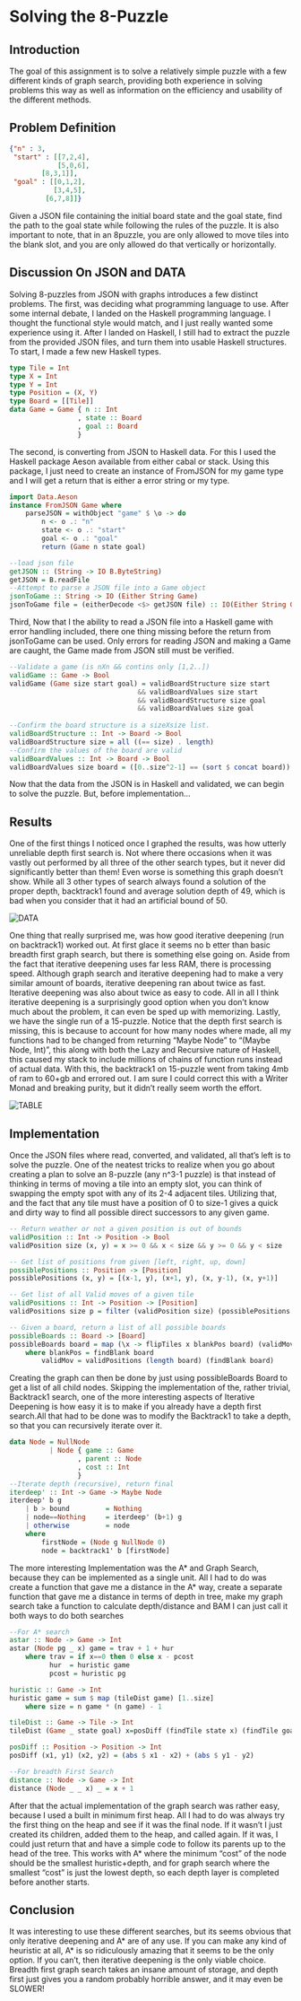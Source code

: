 # Solving the 8-Puzzle

## Introduction
The goal of this assignment is to solve a relatively simple puzzle with a few different kinds of graph search, providing both experience in solving problems this way as well as information on the efficiency and usability of the different methods.

## Problem Definition

```json
{"n" : 3,
 "start" : [[7,2,4],
            [5,0,6],
		[8,3,1]],
 "goal" : [[0,1,2],
           [3,4,5],
	     [6,7,8]]}
```

Given a JSON file containing the initial board state and the goal state, find the path to the goal state while following the rules of the puzzle.
It is also important to note, that in an 8puzzle, you are only allowed to move tiles into the blank slot, and you are only allowed do that vertically or horizontally.

## Discussion On JSON and DATA
Solving 8-puzzles from JSON with graphs introduces a few distinct problems.
The first, was deciding what programming language to use. After some internal debate, I landed on the Haskell programming language. I thought the functional style would match, and I just really wanted some experience using it. After I landed on Haskell, I still had to extract the puzzle from the provided JSON files, and turn them into usable Haskell structures. To start, I made a few new Haskell types.

```Haskell
type Tile = Int
type X = Int
type Y = Int
type Position = (X, Y)
type Board = [[Tile]]
data Game = Game { n :: Int
                 , state :: Board
                 , goal :: Board
                 }
```

The second, is converting from JSON to Haskell data. For this I used the Haskell package Aeson available from either cabal or stack. Using this package, I just need to create an instance of FromJSON for my game type and I will get a return that is either a error string or my type.

```Haskell
import Data.Aeson
instance FromJSON Game where
    parseJSON = withObject "game" $ \o -> do
        n <- o .: "n"
        state <- o .: "start"
        goal <- o .: "goal"
        return (Game n state goal)

--load json file
getJSON :: (String -> IO B.ByteString)
getJSON = B.readFile
--Attempt to parse a JSON file into a Game object
jsonToGame :: String -> IO (Either String Game)
jsonToGame file = (eitherDecode <$> getJSON file) :: IO(Either String Game)
```

Third, Now that I the ability to read a JSON file into a Haskell game with error handling included, there one thing missing before the return from jsonToGame can be used. Only errors for reading JSON and making a Game are caught, the Game made from JSON still must be verified. 

```Haskell
--Validate a game (is nXn && contins only [1,2..])
validGame :: Game -> Bool
validGame (Game size start goal) = validBoardStructure size start
                                && validBoardValues size start
                                && validBoardStructure size goal
                                && validBoardValues size goal
		  
--Confirm the board structure is a sizeXsize list.
validBoardStructure :: Int -> Board -> Bool
validBoardStructure size = all ((== size) . length)
--Confirm the values of the board are valid
validBoardValues :: Int -> Board -> Bool
validBoardValues size board = ([0..size^2-1] == (sort $ concat board))
```
Now that the data from the JSON is in Haskell and validated, we can begin to solve the puzzle. But, before implementation…

## Results
One of the first things I noticed once I graphed the results, was how utterly unreliable depth first search is. Not where there occasions when it was vastly out performed by all three of the other search types, but it never did significantly better than them! Even worse is something this graph doesn’t show. While all 3 other types of search always found a solution of the proper depth, backtrack1 found and average solution depth of 49, which is bad when you consider that it had an artificial bound of 50.

![DATA](https://i.imgur.com/PQRJWUP.png)

One thing that really surprised me, was how good iterative deepening (run on backtrack1) worked out. At first glace it seems no b etter than basic breadth first graph search, but there is something else going on. Aside from the fact that iterative deepening uses far less RAM, there is processing speed. Although graph search and iterative deepening had to make a very similar amount of boards, iterative deepening ran about twice as fast. Iterative deepening was also about twice as easy to code. All in all I think iterative deepening is a surprisingly good option when you don’t know much about the problem, it can even be sped up with memorizing.
Lastly, we have the single run of a 15-puzzle. Notice that the depth first search is missing, this is because to account for how many nodes where made, all my functions had to be changed from returning “Maybe Node” to “(Maybe Node, Int)”, this along with both the Lazy and Recursive nature of Haskell, this caused my stack to include millions of chains of function runs instead of actual data. With this, the backtrack1 on 15-puzzle went from taking 4mb of ram to 60+gb and errored out. I am sure I could correct this with a Writer Monad and breaking purity, but it didn’t really seem worth the effort.

![TABLE](https://i.imgur.com/fxUcrE2.png)

## Implementation
Once the JSON files where read, converted, and validated, all that’s left is to solve the puzzle. One of the neatest tricks to realize when you go about creating a plan to solve an 8-puzzle (any n^3-1 puzzle) is that instead of thinking in terms of moving a tile into an empty slot, you can think of swapping the empty spot with any of its 2-4 adjacent tiles. Utilizing that, and the fact that any tile must have a position of 0 to size-1 gives a quick and dirty way to find all possible direct successors to any given game.
```Haskell
-- Return weather or not a given position is out of bounds
validPosition :: Int -> Position -> Bool
validPosition size (x, y) = x >= 0 && x < size && y >= 0 && y < size

-- Get list of positions from given [left, right, up, down]
possiblePositions :: Position -> [Position]
possiblePositions (x, y) = [(x-1, y), (x+1, y), (x, y-1), (x, y+1)]

-- Get list of all Valid moves of a given tile
validPositions :: Int -> Position -> [Position]
validPositions size p = filter (validPosition size) (possiblePositions p)

-- Given a board, return a list of all possible boards
possibleBoards :: Board -> [Board]
possibleBoards board = map (\x -> flipTiles x blankPos board) (validMov board)
    where blankPos = findBlank board
	    validMov = validPositions (length board) (findBlank board)
```

Creating the graph can then be done by just using possibleBoards Board to get a list of all child nodes. 
Skipping the implementation of the, rather trivial, Backtrack1 search, one of the more interesting aspects of Iterative Deepening is how easy it is to make if you already have a depth first search.All that had to be done was to modify the Backtrack1 to take a depth, so that you can recursively iterate over it.
```Haskell
data Node = NullNode 
          | Node { game :: Game
                 , parent :: Node
                 , cost :: Int
                 }
--Iterate depth (recursive), return final
iterdeep' :: Int -> Game -> Maybe Node
iterdeep' b g
    | b > bound         = Nothing
    | node==Nothing     = iterdeep' (b+1) g
    | otherwise         = node
    where
        firstNode = (Node g NullNode 0)
        node = backtrack1' b [firstNode]
```

The more interesting Implementation was the A* and Graph Search, because they can be implemented as a single unit. All I had to do was create a function that gave me a distance  in the A* way, create a separate function that gave me a distance in terms of depth in tree, make my graph search take a function to calculate depth/distance and BAM I can just call it both ways to do both searches
```Haskell
--For A* search
astar :: Node -> Game -> Int
astar (Node pg _ x) game = trav + 1 + hur
    where trav = if x==0 then 0 else x - pcost
          hur  = huristic game
          pcost = huristic pg

huristic :: Game -> Int
huristic game = sum $ map (tileDist game) [1..size]
    where size = n game * (n game) - 1

tileDist :: Game -> Tile -> Int
tileDist (Game _ state goal) x=posDiff (findTile state x) (findTile goal x)

posDiff :: Position -> Position -> Int
posDiff (x1, y1) (x2, y2) = (abs $ x1 - x2) + (abs $ y1 - y2)

--For breadth First Search
distance :: Node -> Game -> Int
distance (Node _ _ x) _ = x + 1
```

After that the actual implementation of the graph search was rather easy, because I used a built in minimum first heap. All I had to do was always try the first thing on the heap and see if it was the final node. If it wasn’t I just created its children, added them to the heap, and called again. If it was, I could just return that and have a simple code to follow its parents up to the head of the tree. This works with A* where the minimum “cost” of the node should be the smallest huristic+depth, and for graph search where the smallest “cost” is just the lowest depth, so each depth layer is completed before another starts.


## Conclusion
It was interesting to use these different searches, but its seems obvious that only iterative deepening and A* are of any use. If you can make any kind of heuristic at all, A* is so ridiculously amazing that it seems to be the only option. If you can’t, then iterative deepening is the only viable choice. Breadth first graph search takes an insane amount of storage, and depth first just gives you a random probably horrible answer, and it may even be SLOWER!